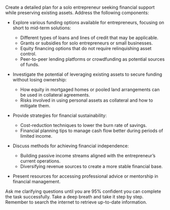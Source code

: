Create a detailed plan for a solo entrepreneur seeking financial support while preserving existing assets. Address the following components:

- Explore various funding options available for entrepreneurs, focusing on short to mid-term solutions:
  - Different types of loans and lines of credit that may be applicable.
  - Grants or subsidies for solo entrepreneurs or small businesses.
  - Equity financing options that do not require relinquishing asset control.
  - Peer-to-peer lending platforms or crowdfunding as potential sources of funds.

- Investigate the potential of leveraging existing assets to secure funding without losing ownership:
  - How equity in mortgaged homes or pooled land arrangements can be used in collateral agreements.
  - Risks involved in using personal assets as collateral and how to mitigate them.

- Provide strategies for financial sustainability:
  - Cost-reduction techniques to lower the burn rate of savings.
  - Financial planning tips to manage cash flow better during periods of limited income.

- Discuss methods for achieving financial independence:
  - Building passive income streams aligned with the entrepreneur’s current operations.
  - Diversifying revenue sources to create a more stable financial base.

- Present resources for accessing professional advice or mentorship in financial management.

Ask me clarifying questions until you are 95% confident you can complete the task successfully. Take a deep breath and take it step by step. Remember to search the internet to retrieve up-to-date information.